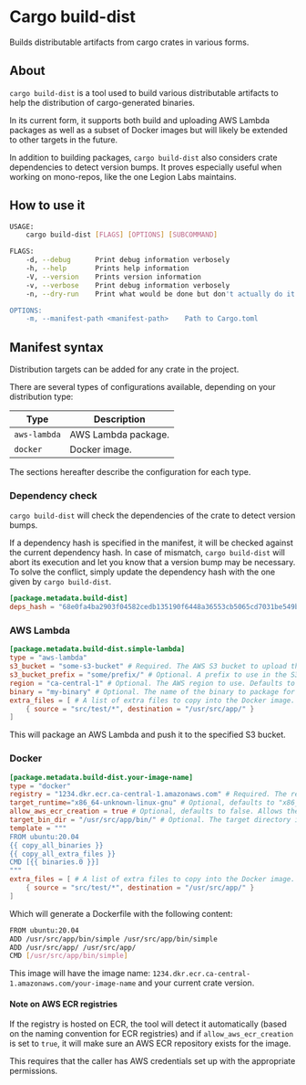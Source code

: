 # Cargo build-dist

Builds distributable artifacts from cargo crates in various forms.

## About

`cargo build-dist` is a tool used to build various distributable artifacts to
help the distribution of cargo-generated binaries.

In its current form, it supports both build and uploading AWS Lambda packages as
well as a subset of Docker images but will likely be extended to other targets
in the future.

In addition to building packages, `cargo build-dist` also considers crate
dependencies to detect version bumps. It proves especially useful when working
on mono-repos, like the one Legion Labs maintains.

## How to use it

```bash
USAGE:
    cargo build-dist [FLAGS] [OPTIONS] [SUBCOMMAND]

FLAGS:
    -d, --debug      Print debug information verbosely
    -h, --help       Prints help information
    -V, --version    Prints version information
    -v, --verbose    Print debug information verbosely
    -n, --dry-run    Print what would be done but don't actually do it

OPTIONS:
    -m, --manifest-path <manifest-path>    Path to Cargo.toml
```

## Manifest syntax

Distribution targets can be added for any crate in the project.

There are several types of configurations available, depending on your distribution type:

| Type | Description |
|-|-|
| `aws-lambda` | AWS Lambda package. |
| `docker` | Docker image. |

The sections hereafter describe the configuration for each type.

### Dependency check

`cargo build-dist` will check the dependencies of the crate to detect version bumps.

If a dependency hash is specified in the manifest, it will be checked against
the current dependency hash. In case of mismatch, `cargo build-dist` will abort
its execution and let you know that a version bump may be necessary. To solve
the conflict, simply update the dependency hash with the one given by `cargo
build-dist`.

```toml
[package.metadata.build-dist]
deps_hash = "68e0fa4ba2903f04582cedb135190f6448a36553cb5065cd7031be549b7ca53c"
```

### AWS Lambda

```toml
[package.metadata.build-dist.simple-lambda]
type = "aws-lambda"
s3_bucket = "some-s3-bucket" # Required. The AWS S3 bucket to upload the package to. If not specified, the value of the `CARGO_BUILD_DIST_AWS_LAMBDA_S3_BUCKET` environment variable will be used.
s3_bucket_prefix = "some/prefix/" # Optional. A prefix to use in the S3 bucket in front of the generated artifacts.
region = "ca-central-1" # Optional. The AWS region to use. Defaults to the region of the AWS CLI.
binary = "my-binary" # Optional. The name of the binary to package for this lambda. Required only if the crate contains more than one binary.
extra_files = [ # A list of extra files to copy into the Docker image.
    { source = "src/test/*", destination = "/usr/src/app/" }
]
```

This will package an AWS Lambda and push it to the specified S3 bucket.

### Docker

```toml
[package.metadata.build-dist.your-image-name]
type = "docker"
registry = "1234.dkr.ecr.ca-central-1.amazonaws.com" # Required. The registy to push the image to. If not specified, the value of the `CARGO_BUILD_DIST_DOCKER_REGISTRY` environment variable will be used.
target_runtime="x86_64-unknown-linux-gnu" # Optional, defaults to "x86_64-unknown-linux-gnu". The target runtime for the generated binaries. You probably don't need to change this.
allow_aws_ecr_creation = true # Optional, defaults to false. Allows the creation of AWS ECR repositories for the image.
target_bin_dir = "/usr/src/app/bin/" # Optional. The target directory in which to place the binaries. Defaults to "/bin".
template = """
FROM ubuntu:20.04
{{ copy_all_binaries }}
{{ copy_all_extra_files }}
CMD [{{ binaries.0 }}]
"""
extra_files = [ # A list of extra files to copy into the Docker image.
    { source = "src/test/*", destination = "/usr/src/app/" }
]
```

Which will generate a Dockerfile with the following content:

```bash
FROM ubuntu:20.04
ADD /usr/src/app/bin/simple /usr/src/app/bin/simple
ADD /usr/src/app/ /usr/src/app/
CMD [/usr/src/app/bin/simple]
```

This image will have the image name:
`1234.dkr.ecr.ca-central-1.amazonaws.com/your-image-name` and your current crate
version.

#### Note on AWS ECR registries

If the registry is hosted on ECR, the tool will detect it automatically (based
on the naming convention for ECR registries) and if `allow_aws_ecr_creation` is
set to `true`, it will make sure an AWS ECR repository exists for the image.

This requires that the caller has AWS credentials set up with the appropriate
permissions.